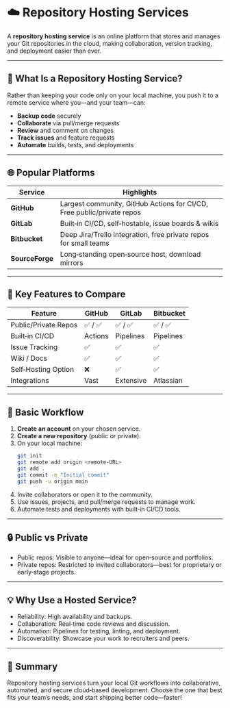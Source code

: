 # ☁️ Repository Hosting Services

A **repository hosting service** is an online platform that stores and manages your Git repositories in the cloud, making collaboration, version tracking, and deployment easier than ever.

---

## 📖 What Is a Repository Hosting Service?

Rather than keeping your code only on your local machine, you push it to a remote service where you—and your team—can:

- **Backup code** securely
- **Collaborate** via pull/merge requests
- **Review** and comment on changes
- **Track issues** and feature requests
- **Automate** builds, tests, and deployments

---

## 🌐 Popular Platforms

| Service         | Highlights                                                             |
| --------------- | ---------------------------------------------------------------------- |
| **GitHub**      | Largest community, GitHub Actions for CI/CD, Free public/private repos |
| **GitLab**      | Built‑in CI/CD, self‑hostable, issue boards & wikis                    |
| **Bitbucket**   | Deep Jira/Trello integration, free private repos for small teams       |
| **SourceForge** | Long‑standing open‑source host, download mirrors                       |

---

## 🔑 Key Features to Compare

| Feature              | GitHub  | GitLab    | Bitbucket |
| -------------------- | ------- | --------- | --------- |
| Public/Private Repos | ✅ / ✅ | ✅ / ✅   | ✅ / ✅   |
| Built‑in CI/CD       | Actions | Pipelines | Pipelines |
| Issue Tracking       | ✅      | ✅        | ✅        |
| Wiki / Docs          | ✅      | ✅        | ✅        |
| Self‑Hosting Option  | ❌      | ✅        | ✅        |
| Integrations         | Vast    | Extensive | Atlassian |

---

## 🚀 Basic Workflow

1. **Create an account** on your chosen service.
2. **Create a new repository** (public or private).
3. On your local machine:
   ```bash
   git init
   git remote add origin <remote‑URL>
   git add .
   git commit -m "Initial commit"
   git push -u origin main
   ```
4. Invite collaborators or open it to the community.
5. Use issues, projects, and pull/merge requests to manage work.
6. Automate tests and deployments with built‑in CI/CD tools.

---

## 🔒 Public vs Private

- Public repos: Visible to anyone—ideal for open‑source and portfolios.
- Private repos: Restricted to invited collaborators—best for proprietary or early‑stage projects.

---

## 💡 Why Use a Hosted Service?

- Reliability: High availability and backups.
- Collaboration: Real‑time code reviews and discussion.
- Automation: Pipelines for testing, linting, and deployment.
- Discoverability: Showcase your work to recruiters and peers.

---

## 🧠 Summary

Repository hosting services turn your local Git workflows into collaborative, automated, and secure cloud‑based development. Choose the one that best fits your team’s needs, and start shipping better code—faster!
